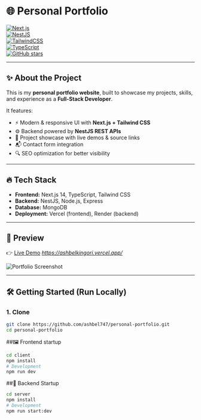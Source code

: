 # 🌐 Personal Portfolio  

[![Next.js](https://img.shields.io/badge/Next.js-14-black?logo=next.js&logoColor=white)](https://nextjs.org/)  
[![NestJS](https://img.shields.io/badge/NestJS-Backend-E0234E?logo=nestjs&logoColor=white)](https://nestjs.com/)  
[![TailwindCSS](https://img.shields.io/badge/Tailwind_CSS-Frontend-38B2AC?logo=tailwind-css&logoColor=white)](https://tailwindcss.com/)  
[![TypeScript](https://img.shields.io/badge/TypeScript-Language-3178C6?logo=typescript&logoColor=white)](https://www.typescriptlang.org/)  
[![GitHub stars](https://img.shields.io/github/stars/ashbel747/personal-portfolio?style=social)](https://github.com/ashbel747/personal-portfolio/stargazers)  

---

## ✨ About the Project  

This is my **personal portfolio website**, built to showcase my projects, skills, and experience as a **Full-Stack Developer**.  

It features:  
- ⚡ Modern & responsive UI with **Next.js + Tailwind CSS**  
- ⚙️ Backend powered by **NestJS REST APIs**  
- 📂 Project showcase with live demos & source links  
- 📬 Contact form integration  
- 🔍 SEO optimization for better visibility  

---

## 🔥 Tech Stack  

- **Frontend:** Next.js 14, TypeScript, Tailwind CSS  
- **Backend:** NestJS, Node.js, Express  
- **Database:** MongoDB  
- **Deployment:** Vercel (frontend), Render (backend)  

---

## 📸 Preview  

👉 [Live Demo](#) _https://ashbelkingori.vercel.app/_  

![Portfolio Screenshot](#) <!-- Add a screenshot of your site here -->

---

## 🛠️ Getting Started (Run Locally)

### 1. Clone
```bash
git clone https://github.com/ashbel747/personal-portfolio.git
cd personal-portfolio
```

##🖼️ Frontend startup
```bash
cd client
npm install
# Development
npm run dev
```

##🤖 Backend Startup
```bash
cd server
npm install
# Development
npm run start:dev
```





